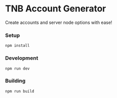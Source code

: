 # TNB Account Generator

Create accounts and server node options with ease!

### Setup

`npm install`

### Development

`npm run dev`

### Building

`npm run build`
